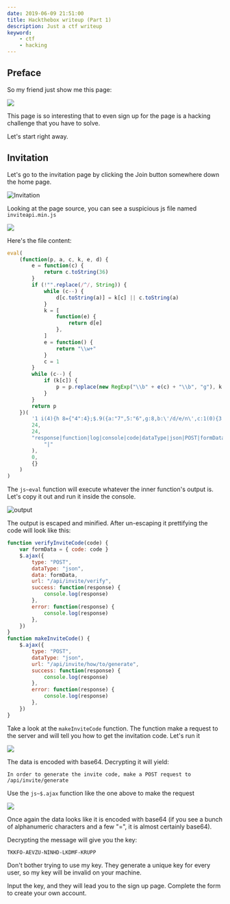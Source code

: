 ```yaml
---
date: 2019-06-09 21:51:00
title: Hackthebox writeup (Part 1)
description: Just a ctf writeup
keyword:
    - ctf
    - hacking
---
```


## Preface

So my friend just show me this page:

[<img src="htb.png">](https://www.hackthebox.eu/)

This page is so interesting that to even sign up for the page is a hacking challenge that you have to solve.

Let's start right away.

## Invitation

Let's go to the invitation page by clicking the Join button somewhere down the home page.

![Invitation](invite.png)

Looking at the page source, you can see a suspicious js file named `inviteapi.min.js`

![](source.png)

Here's the file content:

```js
eval(
    (function(p, a, c, k, e, d) {
        e = function(c) {
            return c.toString(36)
        }
        if (!"".replace(/^/, String)) {
            while (c--) {
                d[c.toString(a)] = k[c] || c.toString(a)
            }
            k = [
                function(e) {
                    return d[e]
                },
            ]
            e = function() {
                return "\\w+"
            }
            c = 1
        }
        while (c--) {
            if (k[c]) {
                p = p.replace(new RegExp("\\b" + e(c) + "\\b", "g"), k[c])
            }
        }
        return p
    })(
        '1 i(4){h 8={"4":4};$.9({a:"7",5:"6",g:8,b:\'/d/e/n\',c:1(0){3.2(0)},f:1(0){3.2(0)}})}1 j(){$.9({a:"7",5:"6",b:\'/d/e/k/l/m\',c:1(0){3.2(0)},f:1(0){3.2(0)}})}',
        24,
        24,
        "response|function|log|console|code|dataType|json|POST|formData|ajax|type|url|success|api|invite|error|data|var|verifyInviteCode|makeInviteCode|how|to|generate|verify".split(
            "|"
        ),
        0,
        {}
    )
)
```

The `js~eval` function will execute whatever the inner function's output is. Let's copy it out and run it inside the console.

![output](output.png)

The output is escaped and minified. After un-escaping it prettifying the code will look like this:

```js
function verifyInviteCode(code) {
    var formData = { code: code }
    $.ajax({
        type: "POST",
        dataType: "json",
        data: formData,
        url: "/api/invite/verify",
        success: function(response) {
            console.log(response)
        },
        error: function(response) {
            console.log(response)
        },
    })
}
function makeInviteCode() {
    $.ajax({
        type: "POST",
        dataType: "json",
        url: "/api/invite/how/to/generate",
        success: function(response) {
            console.log(response)
        },
        error: function(response) {
            console.log(response)
        },
    })
}
```

Take a look at the `makeInviteCode` function. The function make a request to the server and will tell you how to get the invitation code. Let's run it 

![](make-invite.png)

The data is encoded with base64. Decrypting it will yield:
```
In order to generate the invite code, make a POST request to /api/invite/generate
```

Use the `js~$.ajax` function like the one above to make the request

![](generated.png)

Once again the data looks like it is encoded with base64 (if you see a bunch of alphanumeric characters and a few "=", it is almost certainly base64). 

Decrypting the message will give you the key:
```
TKKFO-AEVZU-NINHD-LKDMF-KRUPP
``` 

Don't bother trying to use my key. They generate a unique key for every user, so my key will be invalid on your machine. 

Input the key, and they will lead you to the sign up page. Complete the form to create your own account.
